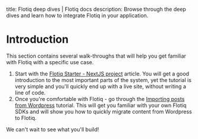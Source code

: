title: Flotiq deep dives | Flotiq docs
description: Browse through the deep dives and learn how to integrate Flotiq in your application.

# Introduction

This section contains several walk-throughs that will help you get familiar with Flotiq with a specific use case.

1. Start with the [Flotiq Starter - NextJS project](/docs/CLI/starting-new-project-nextjs.md) article. You will get a good introduction to the most important parts of the system, yet the tutorial is very simple and you'll quickly end up with a live site, without writing a line of code.
2. Once you're comfortable with Flotiq - go through the [Importing posts from Wordpress](wordpress-import.md) tutorial. This will get you familiar with your own Flotiq SDKs and will show you how to quickly migrate content from Wordpress to Flotiq.

We can't wait to see what you'll build!
